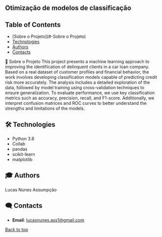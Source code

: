 ## Otimização de modelos de classificação</h2>

## Table of Contents
- [Sobre o Projeto](#-Sobre o Projeto)
- [Technologies](#%EF%B8%8F-contacts)
- [Authors](#-Authors)
- [Contacts](#%EF%B8%8F-contacts)

🎯 Sobre o Projeto
This project presents a machine learning approach to improving the identification of delinquent clients in a car loan company. Based on a real dataset of customer profiles and financial behavior, the work involves developing classification models capable of predicting credit risk more accurately. The analysis includes a detailed exploration of the data, followed by model training using cross-validation techniques to ensure generalization. To evaluate performance, we use key classification metrics such as accuracy, precision, recall, and F1-score. Additionally, we interpret confusion matrices and ROC curves to better understand the strengths and limitations of the models.

## 🛠️ Technologies 
- Python 3.8
- Collab
- pandas
- scikit-learn
- matplotlib

## 🎓 Authors
Lucas Nunes Assumpção

## 🗨️ Contacts

- **Email**: lucasnunes.ass1@gmail.com

[Back to top](#top)

